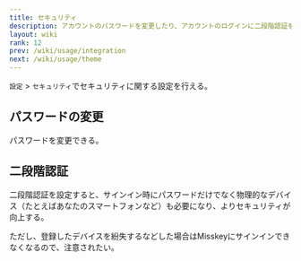 ```yaml
---
title: セキュリティ
description: アカウントのパスワードを変更したり、アカウントのログインに二段階認証を適用したりできる。
layout: wiki
rank: 12
prev: /wiki/usage/integration
next: /wiki/usage/theme
---
```

`設定` > `セキュリティ`でセキュリティに関する設定を行える。

## パスワードの変更
パスワードを変更できる。

## 二段階認証
二段階認証を設定すると、サインイン時にパスワードだけでなく物理的なデバイス（たとえばあなたのスマートフォンなど）も必要になり、よりセキュリティが向上する。

ただし、登録したデバイスを紛失するなどした場合はMisskeyにサインインできなくなるので、注意されたい。
